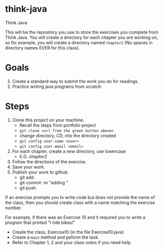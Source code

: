 # think-java

Think Java

This will be the repository you use to store the exercises you complete from Think Java. You will create a directory for each chapter you are working on, so for example, you will create a directory named `chapter2` (No spaces in directory names EVER for this class).

# Goals
1. Create a standard way to submit the work you do for readings.
2. Practice writing java programs from scratch.

# Steps
1. Clone this project on your machine.
   * Recall the steps from portfolio project
   * `git clone <url from the green button above>`
   * change directory, CD, into the directory created 
   * `git config user.name <user>`
   * `git config user.email <email>`
2. For each chapter, create a new directory, use lowercase
   * E.G. chapter2
3. Follow the directions of the exercise. 
4. Save your work.
5. Publish your work to github
   * git add .
   * git commit -m "adding <whatever it is you are adding>"
   * git push

If an exercise prompts you to write code but does not provide the name of the class, then you should create class with a name matching the exercise number.

For example, if there was an Exercise 10 and it required you to write a program that printed "I ride bikes!"
   * Create the class, Exercise10 (in the file Exercise10.java)
   * Create a `main` method and peform the task.
   * Refer to Chapter 1, 2 and your class notes if you need help.
